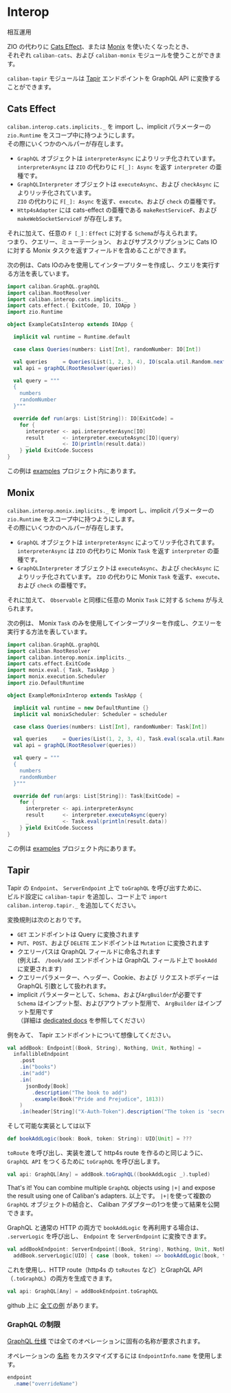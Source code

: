 # Interop
相互運用

ZIO の代わりに [Cats Effect](https://github.com/typelevel/cats-effect)、または [Monix](https://github.com/monix/monix) を使いたくなったとき、  
それぞれ `caliban-cats`、および `caliban-monix` モジュールを使うことができます。

`caliban-tapir` モジュールは [Tapir](https://github.com/softwaremill/tapir) エンドポイントを GraphQL API に変換することができます。  

## Cats Effect

`caliban.interop.cats.implicits._` を import し、implicit パラメーターの `zio.Runtime` をスコープ中に持つようにします。  
その際にいくつかのヘルパーが存在します。

- `GraphQL` オブジェクトは `interpreterAsync` によりリッチ化されています。  
`interpreterAsync` は `ZIO` の代わりに `F[_]: Async` を返す `interpreter` の亜種です。  
- `GraphQLInterpreter` オブジェクトは `executeAsync`、および `checkAsync` によりリッチ化されています。  
`ZIO` の代わりに `F[_]: Async` を返す、`execute`、および `check` の亜種です。  
- `Http4sAdapter` には cats-effect の亜種である `makeRestServiceF`、および`makeWebSocketServiceF` が存在します。

それに加えて、任意の `F [_]：Effect` に対する `Schema`が与えられます。  
つまり、クエリー、ミューテーション、 およびサブスクリプションに Cats IO に対する Monix タスクを返すフィールドを含めることができます。  

次の例は、Cats IOのみを使用してインタープリターを作成し、クエリを実行する方法を表しています。

```scala
import caliban.GraphQL.graphQL
import caliban.RootResolver
import caliban.interop.cats.implicits._
import cats.effect.{ ExitCode, IO, IOApp }
import zio.Runtime

object ExampleCatsInterop extends IOApp {

  implicit val runtime = Runtime.default

  case class Queries(numbers: List[Int], randomNumber: IO[Int])

  val queries     = Queries(List(1, 2, 3, 4), IO(scala.util.Random.nextInt()))
  val api = graphQL(RootResolver(queries))

  val query = """
  {
    numbers
    randomNumber
  }"""

  override def run(args: List[String]): IO[ExitCode] =
    for {
      interpreter <- api.interpreterAsync[IO]
      result      <- interpreter.executeAsync[IO](query)
      _           <- IO(println(result.data))
    } yield ExitCode.Success
}
```

この例は [examples](https://github.com/ghostdogpr/caliban/blob/master/examples/src/main/scala/caliban/interop/cats/ExampleCatsInterop.scala) プロジェクト内にあります。

## Monix

`caliban.interop.monix.implicits._` を import し、implicit パラメーターの `zio.Runtime` をスコープ中に持つようにします。  
その際にいくつかのヘルパーが存在します。

- `GraphQL` オブジェクトは `interpreterAsync` によってリッチ化されてます。  
`interpreterAsync` は `ZIO` の代わりに Monix `Task` を返す `interpreter` の亜種です。  
- `GraphQLInterpreter` オブジェクトは `executeAsync`、および `checkAsync` によりリッチ化されています。 
`ZIO` の代わりに Monix `Task` を返す、`execute`、および `check` の亜種です。  

それに加えて、 `Observable` と同様に任意の Monix `Task` に対する `Schema` が与えられます。  

次の例は、 Monix `Task` のみを使用してインタープリターを作成し、クエリーを実行する方法を表しています。

```scala
import caliban.GraphQL.graphQL
import caliban.RootResolver
import caliban.interop.monix.implicits._
import cats.effect.ExitCode
import monix.eval.{ Task, TaskApp }
import monix.execution.Scheduler
import zio.DefaultRuntime

object ExampleMonixInterop extends TaskApp {

  implicit val runtime = new DefaultRuntime {}
  implicit val monixScheduler: Scheduler = scheduler

  case class Queries(numbers: List[Int], randomNumber: Task[Int])

  val queries     = Queries(List(1, 2, 3, 4), Task.eval(scala.util.Random.nextInt()))
  val api = graphQL(RootResolver(queries))

  val query = """
  {
    numbers
    randomNumber
  }"""

  override def run(args: List[String]): Task[ExitCode] =
    for {
      interpreter <- api.interpreterAsync
      result      <- interpreter.executeAsync(query)
      _           <- Task.eval(println(result.data))
    } yield ExitCode.Success
}
```

この例は [examples](https://github.com/ghostdogpr/caliban/blob/master/examples/src/main/scala/caliban/interop/monix/ExampleMonixInterop.scala) プロジェクト内にあります。  

## Tapir

Tapir の `Endpoint`、 `ServerEndpoint` 上で `toGraphQL`  を呼び出すために、  
ビルド設定に `caliban-tapir` を追加し、コード上で `import caliban.interop.tapir._` を追加してください。  

変換規則は次のとおりです。
- `GET` エンドポイントは Query に変換されます
- `PUT`、`POST`、および `DELETE` エンドポイントは `Mutation` に変換されます 
- クエリーパスは QraphQL フィールドに命名されます  
(例えば、 `/book/add` エンドポイントは GraphQL フィールド上で `bookAdd` に変更されます)
- クエリーパラメーター、ヘッダー、Cookie、および リクエストボディーは GraphQL 引数として扱われます。  
- implicit パラメーターとして、`Schema`、および`ArgBuilder`が必要です  
`Schema` はインプット型、およびアウトプット型用で、 `ArgBuilder` はインプット型用です  
（詳細は [dedicated docs](schema.md) を参照してください）  

例をみて、 Tapir エンドポイントについて想像してください。
```scala
val addBook: Endpoint[(Book, String), Nothing, Unit, Nothing] =
  infallibleEndpoint
    .post
    .in("books")
    .in("add")
    .in(
      jsonBody[Book]
        .description("The book to add")
        .example(Book("Pride and Prejudice", 1813))
    )
    .in(header[String]("X-Auth-Token").description("The token is 'secret'"))
```

そして可能な実装としては以下
```scala
def bookAddLogic(book: Book, token: String): UIO[Unit] = ???
```

`toRoute` を呼び出し、実装を渡して http4s route を作るのと同じように、  
`GraphQL API` をつくるために `toGraphQL` を呼び出します。  

```scala
val api: GraphQL[Any] = addBook.toGraphQL((bookAddLogic _).tupled)
```
That's it! You can combine multiple `GraphQL` objects using `|+|` and expose the result using one of Caliban's adapters.
以上です。 `|+|`を使って複数の `GraphQL` オブジェクトの結合と、 Caliban アダプターの1つを使って結果を公開できます。  

GraphQL と通常の HTTP の両方で `bookAddLogic` を再利用する場合は、  
`.serverLogic` を呼び出し、 `Endpoint` を `ServerEndpoint` に変換できます。  
```scala
val addBookEndpoint: ServerEndpoint[(Book, String), Nothing, Unit, Nothing, UIO] =
  addBook.serverLogic[UIO] { case (book, token) => bookAddLogic(book, token).either }
```
これを使用し、HTTP route（http4s の `toRoutes` など）とGraphQL API（`.toGraphQL`）の両方を生成できます。  
```scala
val api: GraphQL[Any] = addBookEndpoint.toGraphQL
```

github 上に [全ての例](https://github.com/ghostdogpr/caliban/tree/master/examples/src/main/scala/caliban/tapir) があります。  

### GraphQL の制限

[GraphQL 仕様](https://spec.graphql.org/June2018/#sec-Operation-Name-Uniqueness) では全てのオペレーションに固有の名称が要求されます。

オペレーションの [名称](https://github.com/softwaremill/tapir/blob/master/core/src/main/scala/sttp/tapir/Endpoint.scala#L287) をカスタマイズするには `EndpointInfo.name` を使用します。

```scala
endpoint
  .name("overrideName")
``` 
